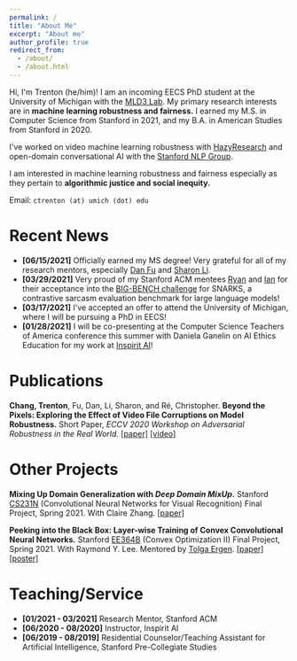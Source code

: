 ```yaml
---
permalink: /
title: "About Me"
excerpt: "About me"
author_profile: true
redirect_from: 
  - /about/
  - /about.html
---
```


Hi, I'm Trenton (he/him)! I am an incoming EECS PhD student at the University of Michigan with the [MLD3 Lab](https://wiens-group.engin.umich.edu/). My primary research interests are in **machine learning robustness and fairness.** I earned my M.S. in Computer Science from Stanford in 2021, and my B.A. in American Studies from Stanford in 2020.

I've worked on video machine learning robustness with [HazyResearch](hazyresearch.stanford.edu/) and open-domain conversational AI with the [Stanford NLP Group](https://stanfordnlp.github.io/chirpycardinal/).

I am interested in machine learning robustness and fairness especially as they pertain to **algorithmic justice and social inequity.** 

Email: `ctrenton (at) umich (dot) edu`

Recent News
======

* **[06/15/2021]** Officially earned my MS degree! Very grateful for all of my research mentors, especially [Dan Fu](https://danfu.org) and [Sharon Li](http://pages.cs.wisc.edu/~sharonli/index.html).
* **[03/29/2021]** Very proud of my Stanford ACM mentees [Ryan](http://ryanachi.com/) and [Ian](https://www.linkedin.com/in/ian-ng-5b757918a/) for their acceptance into the [BIG-BENCH challenge](https://github.com/google/BIG-bench) for SNARKS, a contrastive sarcasm evaluation benchmark for large language models!
* **[03/17/2021]** I've accepted an offer to attend the University of Michigan, where I will be pursuing a PhD in EECS!
* **[01/28/2021]** I will be co-presenting at the Computer Science Teachers of America conference this summer with Daniela Ganelin on AI Ethics Education for my work at [Inspirit AI](https://www.inspiritai.com/)!

Publications
======

**Chang, Trenton**, Fu, Dan, Li, Sharon, and Ré, Christopher. **Beyond the Pixels: Exploring the Effect of Video File Corruptions on Model Robustness.** Short Paper, *ECCV 2020 Workshop on Adversarial Robustness in the Real World.* [[paper]](http://pages.cs.wisc.edu/~sharonli/publications/video-corruption.pdf) [[video]](https://www.youtube.com/watch?v=RXYD4jMZyV0)


Other Projects
======

**Mixing Up Domain Generalization with *Deep Domain MixUp*.** Stanford [CS231N](cs231n.stanford.edu/) (Convolutional Neural Networks for Visual Recognition) Final Project, Spring 2021. With Claire Zhang. [[paper]](files/CS231N_project.pdf)

**Peeking into the Black Box: Layer-wise Training of Convex Convolutional Neural Networks.** Stanford [EE364B](ee364b.stanford.edu/) (Convex Optimization II) Final Project, Spring 2021. With Raymond Y. Lee. Mentored by [Tolga Ergen](https://web.stanford.edu/~ergen/). [[paper]](files/ee364b_paper.pdf) [[poster]](files/ee364b_poster.pdf)

Teaching/Service
======
* **[01/2021 - 03/2021]** Research Mentor, Stanford ACM
* **[06/2020 - 08/2020]** Instructor, Inspirit AI
* **[06/2019 - 08/2019]** Residential Counselor/Teaching Assistant for Artificial Intelligence, Stanford Pre-Collegiate Studies




